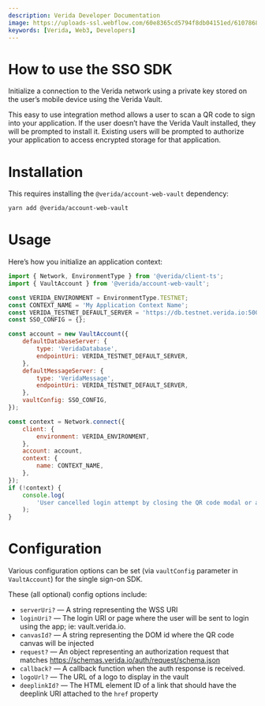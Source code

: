 ```yaml
---
description: Verida Developer Documentation
image: https://uploads-ssl.webflow.com/60e8365cd5794f8db04151ed/6107868980521e0acf27b2d9_favicon.svg
keywords: [Verida, Web3, Developers]
---
```


# How to use the SSO SDK

Initialize a connection to the Verida network using a private key stored on the user’s mobile device using the Verida Vault.

This easy to use integration method allows a user to scan a QR code to sign into your application. If the user doesn’t have the Verida Vault installed, they will be prompted to install it. Existing users will be prompted to authorize your application to access encrypted storage for that application.

# Installation

This requires installing the `@verida/account-web-vault` dependency:

```bash npm2yarn
yarn add @verida/account-web-vault
```

# Usage

Here’s how you initialize an application context:

```jsx
import { Network, EnvironmentType } from '@verida/client-ts';
import { VaultAccount } from '@verida/account-web-vault';

const VERIDA_ENVIRONMENT = EnvironmentType.TESTNET;
const CONTEXT_NAME = 'My Application Context Name';
const VERIDA_TESTNET_DEFAULT_SERVER = 'https://db.testnet.verida.io:5002/';
const SSO_CONFIG = {};

const account = new VaultAccount({
	defaultDatabaseServer: {
		type: 'VeridaDatabase',
		endpointUri: VERIDA_TESTNET_DEFAULT_SERVER,
	},
	defaultMessageServer: {
		type: 'VeridaMessage',
		endpointUri: VERIDA_TESTNET_DEFAULT_SERVER,
	},
	vaultConfig: SSO_CONFIG,
});

const context = Network.connect({
	client: {
		environment: VERIDA_ENVIRONMENT,
	},
	account: account,
	context: {
		name: CONTEXT_NAME,
	},
});
if (!context) {
	console.log(
		'User cancelled login attempt by closing the QR code modal or an unexpected error occurred'
	);
}
```

# Configuration

Various configuration options can be set (via `vaultConfig` parameter in `VaultAccount`) for the single sign-on SDK.

These (all optional) config options include:

- `serverUri?` — A string representing the WSS URI
- `loginUri?` — The login URI or page where the user will be sent to login using the app; ie: vault.verida.io.
- `canvasId?` — A string representing the DOM id where the QR code canvas will be injected
- `request?` — An object representing an authorization request that matches https://schemas.verida.io/auth/request/schema.json
- `callback?` — A callback function when the auth response is received.
- `logoUrl?` — The URL of a logo to display in the vault
- `deeplinkId?` — The HTML element ID of a link that should have the deeplink URI attached to the `href` property
